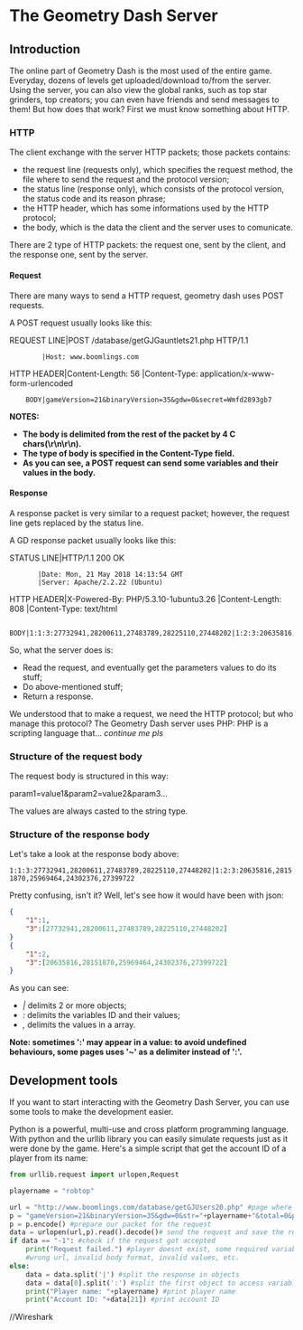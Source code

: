 # The Geometry Dash Server
## Introduction

The online part of Geometry Dash is the most used of the entire game. Everyday, dozens of levels get uploaded/download to/from the server.
Using the server, you can also view the global ranks, such as top star grinders, top creators; you can even have friends and send messages to them!
But how does that work? First we must know something about HTTP.

### HTTP

The client exchange with the server HTTP packets; those packets contains:
* the request line (requests only), which specifies the request method, the file where to send the request and the protocol version;
* the status line (response only), which consists of the protocol version, the status code and its reason phrase;
* the HTTP header, which has some informations used by the HTTP protocol;
* the body, which is the data the client and the server uses to comunicate. 

There are 2 type of HTTP packets: the request one, sent by the client, and the response one, sent by the server.

#### Request

There are many ways to send a HTTP request, geometry dash uses POST requests.

A POST request usually looks like this:

REQUEST LINE|POST /database/getGJGauntlets21.php HTTP/1.1

            |Host: www.boomlings.com
 HTTP HEADER|Content-Length: 56
            |Content-Type: application/x-www-form-urlencoded

        BODY|gameVersion=21&binaryVersion=35&gdw=0&secret=Wmfd2893gb7
		
**NOTES:**
* **The body is delimited from the rest of the packet by 4 C chars(\r\n\r\n).**
* **The type of body is specified in the Content-Type field.**
* **As you can see, a POST request can send some variables and their values in the body.**

#### Response
 
A response packet is very similar to a request packet; however, the request line gets replaced by the status line.

A GD response packet usually looks like this:

STATUS LINE|HTTP/1.1 200 OK

           |Date: Mon, 21 May 2018 14:13:54 GMT
           |Server: Apache/2.2.22 (Ubuntu)
HTTP HEADER|X-Powered-By: PHP/5.3.10-1ubuntu3.26
           |Content-Length: 808
           |Content-Type: text/html

       BODY|1:1:3:27732941,28200611,27483789,28225110,27448202|1:2:3:20635816,28151870,25969464,24302376,27399722

So, what the server does is:
* Read the request, and eventually get the parameters values to do its stuff;
* Do above-mentioned stuff;
* Return a response.

We understood that to make a request, we need the HTTP protocol; but who manage this protocol?
The Geometry Dash server uses PHP: PHP is a scripting language that... *continue me pls*

### Structure of the request body

The request body is structured in this way:

param1=value1&param2=value2&param3...

The values are always casted to the string type.

### Structure of the response body

Let's take a look at the response body above:

`1:1:3:27732941,28200611,27483789,28225110,27448202|1:2:3:20635816,28151870,25969464,24302376,27399722`

Pretty confusing, isn't it? Well, let's see how it would have been with json:

```json
{
	"1":1,
	"3":[27732941,28200611,27483789,28225110,27448202]
}
{
	"1":2,
	"3":[20635816,28151870,25969464,24302376,27399722]
}
```

As you can see:
* *|* delimits 2 or more objects;
* *:* delimits the variables ID and their values;
* *,* delimits the values in a array.

**Note: sometimes ':' may appear in a value: to avoid undefined behaviours, some pages uses '~' as a delimiter instead of ':'.**

## Development tools

If you want to start interacting with the Geometry Dash Server, you can use some tools to make the development easier.

Python is a powerful, multi-use and cross platform programming language. With python and the urllib library you can
easily simulate requests just as it were done by the game. Here's a simple script that get the account ID of a player
from its name:

```python
from urllib.request import urlopen,Request

playername = "robtop"

url = "http://www.boomlings.com/database/getGJUsers20.php" #page where to send the packet
p = "gameVersion=21&binaryVersion=35&gdw=0&str="+playername+"&total=0&page=0&secret=Wmfd2893gb7" #our body
p = p.encode() #prepare our packet for the request
data = urlopen(url,p).read().decode()# send the request and save the response
if data == "-1": #check if the request got accepted
    print("Request failed.") #player doesnt exist, some required variables may be missing from the body,
    #wrong url, invalid body format, invalid values, etc.
else:
    data = data.split('|') #split the response in objects
    data = data[0].split(':') #split the first object to access variables
    print("Player name: "+playername) #print player name
    print("Account ID: "+data[21]) #print account ID
```
//Wireshark




	







